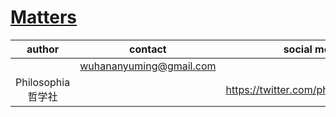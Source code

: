 # [Matters](https://matters.news/)
|author|contact|social media|
|:-:|:-:|:-:|
||wuhananyuming@gmail.com||
|Philosophia哲学社||https://twitter.com/philoso98472556|
